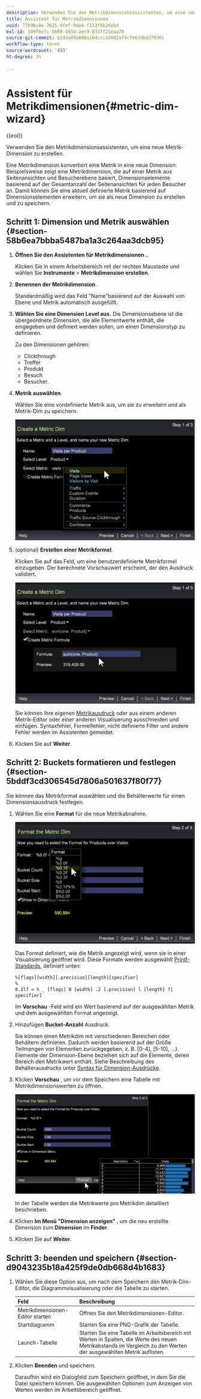 ```yaml
---
description: Verwenden Sie den Metrikdimensionsassistenten, um eine neue Metrik-Dimension zu erstellen.
title: Assistent für Metrikdimensionen
uuid: 77b9bc8e-7625-4fef-9de4-f113f9b2debd
exl-id: 109fbefc-5608-493d-aec9-8337f21eaa70
source-git-commit: b1dda69a606a16dccca30d2a74c7e63dbd27936c
workflow-type: tm+mt
source-wordcount: '493'
ht-degree: 3%

---
```


# Assistent für Metrikdimensionen{#metric-dim-wizard}

{{eol}}

Verwenden Sie den Metrikdimensionsassistenten, um eine neue Metrik-Dimension zu erstellen.

Eine Metrikdimension konvertiert eine Metrik in eine neue Dimension. Beispielsweise zeigt eine Metrikdimension, die auf einer Metrik aus Seitenansichten und Besucherebene basiert, Dimensionselemente basierend auf der Gesamtanzahl der Seitenansichten für jeden Besucher an. Damit können Sie eine aktuell definierte Metrik basierend auf Dimensionselementen erweitern, um sie als neue Dimension zu erstellen und zu speichern.

## Schritt 1: Dimension und Metrik auswählen {#section-58b6ea7bbba5487ba1a3c264aa3dcb95}

1. **Öffnen Sie den Assistenten für Metrikdimensionen .**.

   Klicken Sie in einem Arbeitsbereich mit der rechten Maustaste und wählen Sie **Instrumente** > **Metrikdimension erstellen**.

1. **Benennen der Metrikdimension**.

   Standardmäßig wird das Feld &quot;Name&quot;basierend auf der Auswahl von Ebene und Metrik automatisch ausgefüllt.

1. **Wählen Sie eine Dimension Level aus.** Die Dimensionsebene ist die übergeordnete Dimension, die alle Elementwerte enthält, die eingegeben und definiert werden sollen, um einen Dimensionstyp zu definieren.

   Zu den Dimensionen gehören:

   * Clickthrough
   * Treffer
   * Produkt
   * Besuch
   * Besucher.

1. **Metrik auswählen**.

   Wählen Sie eine vordefinierte Metrik aus, um sie zu erweitern und als Metrik-Dim zu speichern.

   ![](assets/6_4_workstation_metricdim_metric.png)

1. (optional) **Erstellen einer Metrikformel**.

   Klicken Sie auf das Feld, um eine benutzerdefinierte Metrikformel einzugeben. Der berechnete Vorschauwert erscheint, der den Ausdruck validiert.

   ![](assets/6_4_workstation_metricdim_create_metric.png)

   Sie können Ihre eigenen [Metrikausdruck](https://experienceleague.adobe.com/docs/data-workbench/using/client/qry-lang-syntx/c-syntx-mtrc-exp.html) oder aus einem anderen Metrik-Editor oder einer anderen Visualisierung ausschneiden und einfügen. Syntaxfehler, Formelfehler, nicht definierte Filter und andere Fehler werden im Assistenten gemeldet.

1. Klicken Sie auf **Weiter**.

## Schritt 2: Buckets formatieren und festlegen {#section-5bddf3cd306545d7806a501637f80f77}

Sie können das Metrikformat auswählen und die Behälterwerte für einen Dimensionsausdruck festlegen.

1. Wählen Sie eine **Format** für die neue Metrikabnahme.

   ![](assets/6_4_workstation_metricdim_format_metric.png)

   Das Format definiert, wie die Metrik angezeigt wird, wenn sie in einer Visualisierung geöffnet wird. Diese Formate werden ausgewählt [Printf-Standards](https://www.cplusplus.com/reference/cstdio/printf/), definiert unten:

   ```
   %[flags][width][.precision][length][specifier]
   %
   0.2lf = % _ [flags] 0 [width] .2 [.precision] l [length] f[ specifier]
   ```

   Im **Vorschau** -Feld wird ein Wert basierend auf der ausgewählten Metrik und dem ausgewählten Format angezeigt.

1. Hinzufügen **Bucket-Anzahl** Ausdruck.

   Sie können einen Metrikdim mit verschiedenen Bereichen oder Behältern definieren. Dadurch werden basierend auf der Größe Teilmengen von Elementen zurückgegeben, z. B. [0-4], [5-10], ...). Elemente der Dimension-Ebene beziehen sich auf die Elemente, deren Bereich den Metrikwert enthält. Siehe Beschreibung des Behälterausdrucks unter [Syntax für Dimension-Ausdrücke](https://experienceleague.adobe.com/docs/data-workbench/using/client/qry-lang-syntx/c-syntx-dim-exp.html).

1. Klicken **Vorschau** , um vor dem Speichern eine Tabelle mit Metrikdimensionswerten zu öffnen.

   ![](assets/6_4_workstation_metricdim_preview.png)

   In der Tabelle werden die Metrikwerte pro Metrikdim detailliert beschrieben.

1. Klicken **Im Menü &quot;Dimension anzeigen&quot;** , um die neu erstellte Dimension zum **Dimension** im **Finder**.
1. Klicken Sie auf **Weiter**.

## Schritt 3: beenden und speichern {#section-d9043235b18a425f9de0db668d4b1683}

1. Wählen Sie diese Option aus, um nach dem Speichern den Metrik-Dim-Editor, die Diagrammvisualisierung oder die Tabelle zu starten.

   | Feld | Beschreibung |
   |---|---|
   | Metrikdimensionen-Editor starten | Öffnen Sie den Metrikdimensionen-Editor. |
   | Startdiagramm | Starten Sie eine PNG-Grafik der Tabelle. |
   | Launch-Tabelle | Starten Sie eine Tabelle im Arbeitsbereich mit Werten in Spalten, die Werte des neuen Metrikabstands im Vergleich zu den Werten der ausgewählten Metrik auflisten. |

1. Klicken **Beenden** und speichern.

   Daraufhin wird ein Dialogfeld zum Speichern geöffnet, in dem Sie die Datei speichern können. Die ausgewählten Optionen zum Anzeigen von Werten werden im Arbeitsbereich geöffnet.
